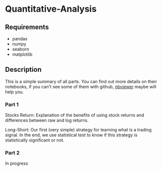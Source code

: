 # Quantitative-Analysis

## Requirements

* pandas 
* numpy 
* seaborn
* matplotlib

## Description
This is a simple summary of all parts. You can find out more details on their notebooks, if you can't see some of them with github, [nbviewer](https://nbviewer.jupyter.org) maybe will help you. 

### Part 1
Stocks Return: Explanation of the benefits of using stock returns and differences between raw and log returns.

Long-Short: Our first (very simple) strategy for learning what is a trading signal. In the end, we use statistical test to know if this strategy is statistically significant or not.

### Part 2 
In progress

